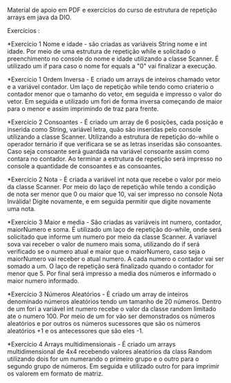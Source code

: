 Material de apoio em PDF  e exercícios do curso de estrutura de repetição arrays em java da DIO.

Exercícios :

*Exercício 1 Nome e idade - são criadas as variáveis String nome e int idade. Por meio de uma estrutura de repetição while e solicitado o preenchimento no console do nome e idade utilizando a classe Scanner. É utilizado um if para caso o nome for equals a "0" vai finalizar a execução.

*Exercício 1 Ordem Inversa - E criado um arrays de inteiros chamado vetor e a variável contador. Um laço de repetição while tendo como criaterio o contador menor que o tamanho do vetor, em seguida e impresso o valor do vetor. Em seguida e utilizado um fori  de forma inversa começando de maior para o menor e assim imprimindo de traz para frente.

*Exercício 2 Consoantes - É criado um array de 6 posições, cada posição e inserida como String,  variável letra, quão são inseridas pelo console utilizando a classe Scanner. Utilizando a estrutura de repetição do-while o operador ternário if que verificara se se as letras inseridas são consoantes. Caso seja consoante será guardada na variável consoante assim como contara no contador. Ao terminar a estrutura de repetição será impresso no console a quantidade de consoantes e as consoantes.

*Exercício 2 Nota - É criada a variável int nota que recebe o valor por meio da classe Scanner. Por meio do laço de repetição while tendo a condição de nota ser menor que 0 ou maior que 10, vai ser impresso no console Nota Inválida! Digite novamente, e em seguida permitir que digite novamente uma nota.



*Exercício 3 Maior e media - São criadas as variáveis int numero, contador, maiorNumero e soma.  É utilizado um laço de repetição do-while, onde será solicitado que informe um numero por meio da classe Scanner. A variavel sova vai receber o valor de numero mais soma, utilizando do if será verificado se o numero atual e maior que o maiorNumero, caso seja o maiorNumero vai receber o atual numero. A cada numero o contador vai ser somado a um. O laço de repetição será finalizado quando o contador for menor que 5. Por final será impresso a media dos números e informado o maior numero informado.

*Exercício 3 Números Aleatórios - É criado um array de inteiros denominado números aleatórios tendo um tamanho de 20 números. Dentro de um fori a variável int numero recebe o valor da classe random limitado ate o numero 100. Por meio de um for vão ser demonstrados os números aleatórios e por outros os números sucessores que são os números aleatórios +1 e os antecessores que são eles -1.



*Exercício 4 Arrays multidimensionais - É criado um arrays  multidimensional de 4x4 recebendo valores aleatórios da class Random utilizando dois for um numerando o primeiro grupo e o outro para o segundo grupo de números. Em seguida e utilizado outro for para imprimir os valorem em formato de matriz.